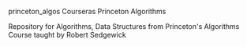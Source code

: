 princeton_algos
Courseras Princeton Algorithms

Repository for Algorithms, Data Structures from Princeton's Algorithms Course taught by Robert Sedgewick
